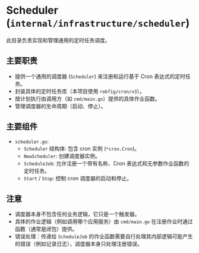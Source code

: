 # Scheduler (`internal/infrastructure/scheduler`)

此目录负责实现和管理通用的定时任务调度。

## 主要职责

*   提供一个通用的调度器 (`Scheduler`) 来注册和运行基于 Cron 表达式的定时任务。
*   封装具体的定时任务库（本项目使用 `robfig/cron/v3`）。
*   按计划执行由调用方（如 `cmd/main.go`）提供的具体作业函数。
*   管理调度器的生命周期（启动、停止）。

## 主要组件

*   `scheduler.go`:
    *   `Scheduler` 结构体: 包含 cron 实例 (`*cron.Cron`)。
    *   `NewScheduler`: 创建调度器实例。
    *   `ScheduleJob`: 允许注册一个带有名称、Cron 表达式和无参数作业函数的定时任务。
    *   `Start` / `Stop`: 控制 cron 调度器的启动和停止。

## 注意

*   调度器本身不包含任何业务逻辑，它只是一个触发器。
*   具体的作业逻辑（例如调用哪个应用服务）由 `cmd/main.go` 在注册作业时通过函数（通常是闭包）提供。
*   错误处理：传递给 `ScheduleJob` 的作业函数需要自行处理其内部逻辑可能产生的错误（例如记录日志），调度器本身只处理注册错误。 